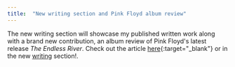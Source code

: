 ```yaml
---
title:  "New writing section and Pink Floyd album review"
---
```


The new writing section will showcase my published written work along with a brand new contribution, an album review of Pink Floyd's latest release _The Endless River_.
Check out the article [here](http://thelinknewspaper.ca/blogs/entry/6325){:target="_blank"} or in the new [writing](http://www.noahdayan.com/writings) section!.

